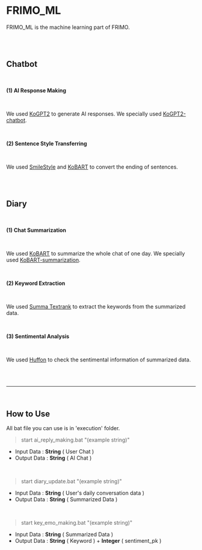# FRIMO_ML

FRIMO_ML is the machine learning part of FRIMO. 

<br> <br>

## <b> Chatbot </b>
<br>

<b>(1) AI Response Making </b>

<br>

We used [KoGPT2](https://github.com/SKT-AI/KoGPT2) to generate AI responses. We specially used [KoGPT2-chatbot](https://github.com/haven-jeon/KoGPT2-chatbot).

<br>

<b>(2) Sentence Style Transferring </b>

<br>

We used [SmileStyle](https://github.com/smilegate-ai/korean_smile_style_dataset) and [KoBART](https://github.com/SKT-AI/KoBART) to convert the ending of sentences.

<br> <br>

## <b> Diary </b>
<br>

<b>(1) Chat Summarization </b>

<br>

We used [KoBART](https://github.com/SKT-AI/KoBART) to summarize the whole chat of one day. We specially used [KoBART-summarization](https://github.com/seujung/KoBART-summarization).

<br>

<b>(2) Keyword Extraction </b>

<br>

We used [Summa Textrank](https://summanlp.github.io/textrank/) to extract the keywords from the summarized data.

<br>

<b>(3) Sentimental Analysis </b>

<br>

We used [Huffon](https://github.com/Huffon/pytorch-sentiment-analysis-kor) to check the sentimental information of summarized data.

<br>  <br>

----

<br>

## <b> How to Use </b>

All bat file you can use is in 'execution' folder.

> start ai_reply_making.bat "(example string)"
- Input Data : <b>String</b> ( User Chat )
- Output Data : <b>String</b> ( AI Chat )

<br>

> start diary_update.bat "(example string)"
- Input Data : <b>String</b> ( User's daily conversation data )
- Output Data : <b>String</b> ( Summarized Data )

<br>

> start key_emo_making.bat "(example string)"
- Input Data : <b>String</b> ( Summarized Data )
- Output Data : <b>String</b> ( Keyword ) + <b>Integer</b> ( sentiment_pk )
